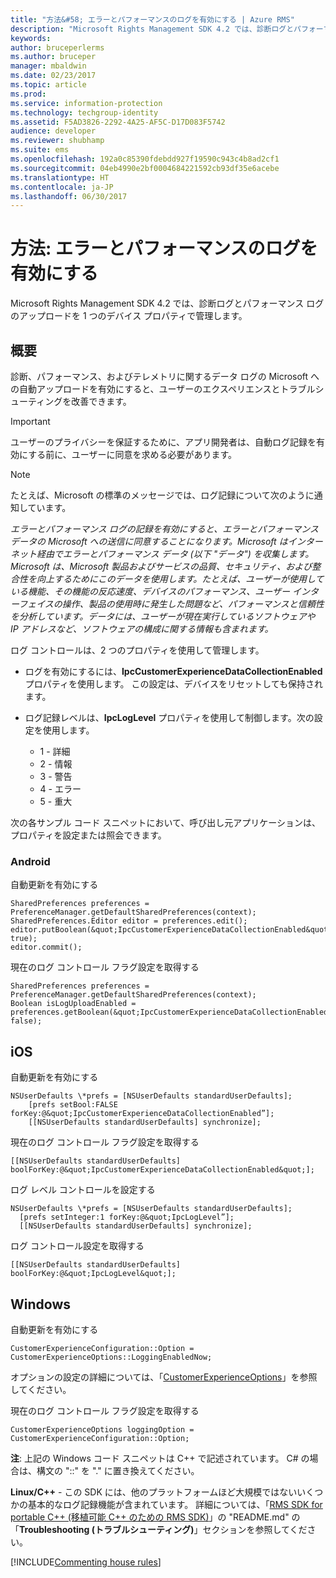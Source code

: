 ```yaml
---
title: "方法&#58; エラーとパフォーマンスのログを有効にする | Azure RMS"
description: "Microsoft Rights Management SDK 4.2 では、診断ログとパフォーマンス ログのアップロードを 1 つのデバイス プロパティで管理します。"
keywords: 
author: bruceperlerms
ms.author: bruceper
manager: mbaldwin
ms.date: 02/23/2017
ms.topic: article
ms.prod: 
ms.service: information-protection
ms.technology: techgroup-identity
ms.assetid: F5AD3826-2292-4A25-AF5C-D17D083F5742
audience: developer
ms.reviewer: shubhamp
ms.suite: ems
ms.openlocfilehash: 192a0c85390fdebdd927f19590c943c4b8ad2cf1
ms.sourcegitcommit: 04eb4990e2bf0004684221592cb93df35e6acebe
ms.translationtype: HT
ms.contentlocale: ja-JP
ms.lasthandoff: 06/30/2017
---
```

# <a name="how-to-enable-error-and-performance-logging"></a>方法: エラーとパフォーマンスのログを有効にする
Microsoft Rights Management SDK 4.2 では、診断ログとパフォーマンス ログのアップロードを 1 つのデバイス プロパティで管理します。

## <a name="overview"></a>概要 ##
診断、パフォーマンス、およびテレメトリに関するデータ ログの Microsoft への自動アップロードを有効にすると、ユーザーのエクスペリエンスとトラブルシューティングを改善できます。 

> [!IMPORTANT] 
> ユーザーのプライバシーを保証するために、アプリ開発者は、自動ログ記録を有効にする前に、ユーザーに同意を求める必要があります。

> [!NOTE]
> たとえば、Microsoft の標準のメッセージでは、ログ記録について次のように通知しています。 
>
> *エラーとパフォーマンス ログの記録を有効にすると、エラーとパフォーマンス データの Microsoft への送信に同意することになります。Microsoft はインターネット経由でエラーとパフォーマンス データ (以下 "データ") を収集します。Microsoft は、Microsoft 製品およびサービスの品質、セキュリティ、および整合性を向上するためにこのデータを使用します。たとえば、ユーザーが使用している機能、その機能の反応速度、デバイスのパフォーマンス、ユーザー インターフェイスの操作、製品の使用時に発生した問題など、パフォーマンスと信頼性を分析しています。データには、ユーザーが現在実行しているソフトウェアや IP アドレスなど、ソフトウェアの構成に関する情報も含まれます。*  

ログ コントロールは、2 つのプロパティを使用して管理します。

-   ログを有効にするには、**IpcCustomerExperienceDataCollectionEnabled** プロパティを使用します。 この設定は、デバイスをリセットしても保持されます。
-   ログ記録レベルは、**IpcLogLevel** プロパティを使用して制御します。次の設定を使用します。

    * 1 - 詳細
    * 2 - 情報
    * 3 - 警告
    * 4 - エラー
    * 5 - 重大

次の各サンプル コード スニペットにおいて、呼び出し元アプリケーションは、プロパティを設定または照会できます。

### <a name="android"></a>Android ###
自動更新を有効にする

    SharedPreferences preferences = PreferenceManager.getDefaultSharedPreferences(context);
    SharedPreferences.Editor editor = preferences.edit();
    editor.putBoolean(&quot;IpcCustomerExperienceDataCollectionEnabled&quot;, true);
    editor.commit();

現在のログ コントロール フラグ設定を取得する

    SharedPreferences preferences = PreferenceManager.getDefaultSharedPreferences(context);
    Boolean isLogUploadEnabled = preferences.getBoolean(&quot;IpcCustomerExperienceDataCollectionEnabled&quot;, false);

## <a name="ios"></a>iOS ##
自動更新を有効にする

    NSUserDefaults \*prefs = [NSUserDefaults standardUserDefaults];
        [prefs setBool:FALSE forKey:@&quot;IpcCustomerExperienceDataCollectionEnabled”];
        [[NSUserDefaults standardUserDefaults] synchronize];

現在のログ コントロール フラグ設定を取得する

    [[NSUserDefaults standardUserDefaults] boolForKey:@&quot;IpcCustomerExperienceDataCollectionEnabled&quot;];

ログ レベル コントロールを設定する

    NSUserDefaults \*prefs = [NSUserDefaults standardUserDefaults];
      [prefs setInteger:1 forKey:@&quot;IpcLogLevel”];
      [[NSUserDefaults standardUserDefaults] synchronize];

ログ コントロール設定を取得する

    [[NSUserDefaults standardUserDefaults] boolForKey:@&quot;IpcLogLevel&quot;];
 

## <a name="windows"></a>Windows ##
自動更新を有効にする

    CustomerExperienceConfiguration::Option = CustomerExperienceOptions::LoggingEnabledNow;

オプションの設定の詳細については、「[CustomerExperienceOptions](https://msdn.microsoft.com/library/microsoft.rightsmanagement.customerexperienceoptions.aspx)」を参照してください。

現在のログ コントロール フラグ設定を取得する

    CustomerExperienceOptions loggingOption = CustomerExperienceConfiguration::Option;


**注**: 上記の Windows コード スニペットは C++ で記述されています。 C\# の場合は、構文の "::" を  "." に置き換えてください。

**Linux/C++** - この SDK には、他のプラットフォームほど大規模ではないいくつかの基本的なログ記録機能が含まれています。 詳細については、「[RMS SDK for portable C++ (移植可能 C++ のための RMS SDK)](https://github.com/AzureAD/rms-sdk-for-cpp#troubleshooting)」の "README.md" の「**Troubleshooting (トラブルシューティング)**」セクションを参照してください。

[!INCLUDE[Commenting house rules](../includes/houserules.md)]